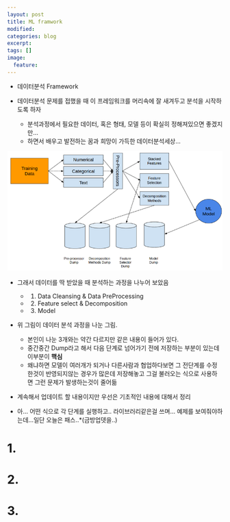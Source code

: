 ```yaml
---
layout: post
title: ML framwork
modified:
categories: blog
excerpt:
tags: []
image:
  feature:
---
```


- 데이터분석 Framework

- 데이터분석 문제를 접했을 때 이 프레임워크를 머리속에 잘 새겨두고 분석을 시작하도록 하자
  - 분석과정에서 필요한 데이터, 혹은 형태, 모델 등이 확실히 정해져있으면 좋겠지만...
  - 하면서 배우고 발전하는 꿈과 희망이 가득한 데이터분석세상...

![png](/images/frame.png)

- 그래서 데이터를 딱 받았을 때 분석하는 과정을 나누어 보았음
  - 1. Data Cleansing & Data PreProcessing
  - 2. Feature select & Decomposition
  - 3. Model
- 위 그림이 데이터 분석 과정을 나눈 그림.
  - 본인이 나눈 3개와는 약간 다르지만 같은 내용이 들어가 있다.
  - 중간중간 Dump라고 해서 다음 단계로 넘어가기 전에 저장하는 부분이 있는데 이부분이 **핵심**
  - 왜냐하면 모델이 여러개가 되거나 다른사람과 협업하다보면 그 전단계를 수정한것이 반영되지않는 경우가 많은데 저장해놓고 그걸 불러오는 식으로 사용하면 그런 문제가 발생하는것이 줄어듦

- 계속해서 업데이트 할 내용이지만 우선은 기초적인 내용에 대해서 정리

- 아... 어떤 식으로 각 단계를 실행하고.. 라이브러리같은걸 쓰며... 예제를 보여줘야하는데...일단 오늘은 패스..*(금방업뎃을..)

# 1.

# 2.

# 3.
